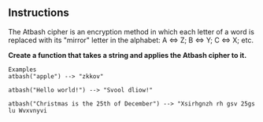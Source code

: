 ## Instructions

The Atbash cipher is an encryption method in which each letter of a word is replaced with its "mirror" letter in the alphabet: A <=> Z; B <=> Y; C <=> X; etc.

**Create a function that takes a string and applies the Atbash cipher to it.**

```
Examples
atbash("apple") --> "zkkov"

atbash("Hello world!") --> "Svool dliow!"

atbash("Christmas is the 25th of December") --> "Xsirhgnzh rh gsv 25gs lu Wvxvnyvi

```
